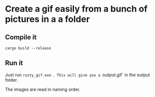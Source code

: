 # Create a gif easily from a bunch of pictures in a a folder

## Compile it
```
cargo build --release
```

## Run it
Just run `rusty_gif.exe` <folder-with-images> <output-folder>`.
This will give you a `output.gif` in the output folder.

The images are read in naming order.